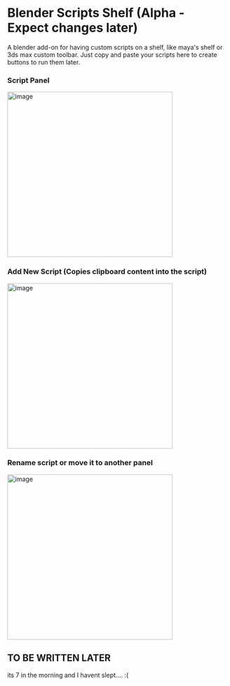 # Blender Scripts Shelf (Alpha - Expect changes later)
A blender add-on for having custom scripts on a shelf, like maya's shelf or 3ds max custom toolbar.
Just copy and paste your scripts here to create buttons to run them later.

### Script Panel
<img width="377" alt="image" src="https://github.com/user-attachments/assets/bd074c5d-9812-442a-8b7c-8c86a11854c8"> </br>
### Add New Script (Copies clipboard content into the script)
<img width="377" alt="image" src="https://github.com/user-attachments/assets/0846f3d0-eaaf-44da-8891-19b8351920d7"> </br>
### Rename script or move it to another panel
<img width="377" alt="image" src="https://github.com/user-attachments/assets/fe678fce-12e5-4b89-b22c-6dea837a0944"> </br>


## TO BE WRITTEN LATER
its 7 in the morning and I havent slept.... :( 

